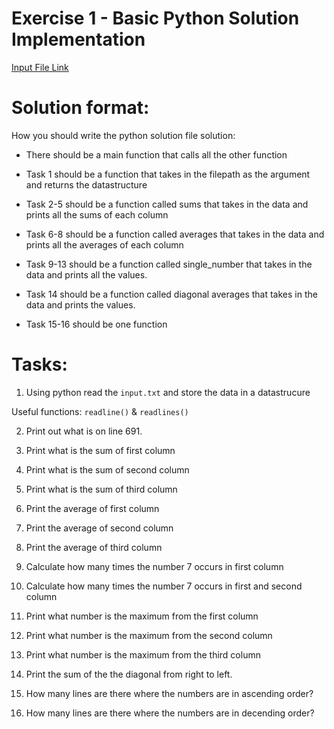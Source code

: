 # Exercise 1 - Basic Python Solution Implementation

[Input File Link](https://drive.google.com/file/d/1pXav0gPhmUrV0iR0mcAC4RQwV6rqZ9Wt/view?usp=sharing)

# Solution format:

How you should write the python solution file solution:
- There should be a main function that calls all the other function

- Task 1 should be a function that takes in the filepath as the argument and returns the datastructure
- Task 2-5 should be a function called sums that takes in the data and prints all the sums of each column
- Task 6-8 should be a function called averages that takes in the data and prints all the averages of each column
- Task 9-13 should be a function called single_number that takes in the data and prints all the values.
- Task 14 should be a function called diagonal averages that takes in the data and prints the values.
- Task 15-16 should be one function

# Tasks:

1. Using python read the `input.txt` and store the data in a datastrucure

Useful functions: `readline()` & `readlines()`

2. Print out what is on line 691.

3. Print what is the sum of first column

4. Print what is the sum of second column

5. Print what is the sum of third column

6. Print the average of first column

7. Print the average of second column

8. Print the average of third column

9. Calculate how many times the number 7 occurs in first column

10. Calculate how many times the number 7 occurs in first and second column

11. Print what number is the maximum from the first column

12. Print what number is the maximum from the second column

13. Print what number is the maximum from the third column

14. Print the sum of the the diagonal from right to left.

15. How many lines are there where the numbers are in ascending order?

16. How many lines are there where the numbers are in decending order?


